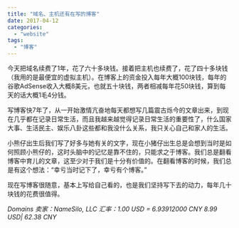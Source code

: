 ```yaml
---
title: "域名、主机还有在写的博客"
date: 2017-04-12
categories: 
  - "website"
tags: 
  - "博客"
---
```


今天把域名续费了1年，花了六十多块钱。接着把主机也续费了，花了四十多块钱（我用的是最便宜的虚拟主机）。在博客上的资金投入每年大概100块钱，每年的谷歌AdSense收入大概8美元，也就五十块钱，两者相减每年花50块钱，算到每天的话大概1毛4分钱。

写博客快7年了，从一开始激情亢奋地每天都想写几篇震古烁今的文章出来，到现在几乎都在记录日常生活，而且我越来越觉得记录日常生活的重要性了，什么国家大事、生活民主、娱乐八卦这些都和我没什么关系，我只关心自己和家人的生活。

小熊仔出生后我们写了好多与她有关的文字，现在小猪仔出生总是会想到当时是如何照顾小熊仔的，这时头脑中的记忆是靠不住的，只能求之于博客。我们总是翻看博客中育儿的文章，这至少对于我们是十分有价值的。在翻看博客的时候，我们总是有这个想法：“幸亏当时记下了，幸亏有个博客。”

现在写博客很随意，基本上写给自己看的，也是我们坚持写下去的动力，每年几十块钱的花费很值得。

_Domains 卖家：NameSilo, LLC_ _汇率：1.00 USD = 6.93912000 CNY_ _8.99 USD| 62.38 CNY_
